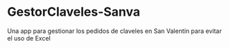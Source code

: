 # GestorClaveles-Sanva
Una app para gestionar los pedidos de claveles en San Valentín para evitar el uso de Excel
